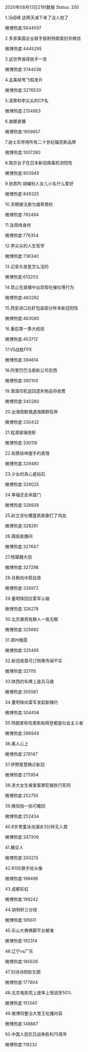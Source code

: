 2020年08月13日21时数据
Status: 200

1.冯绍峰 这两天减下来了没人拍了

微博热度:5644597

2.多家美国企业联手抵制特朗普封杀微信

微博热度:4445295

3.这世界值得放手一信

微博热度:3744036

4.孟美岐甩飞假发片

微博热度:3276530

5.凌霄和李尖尖的CP名

微博热度:2154963

6.谢娜直播

微博热度:1959857

7.迪士尼停用所有二十世纪福克斯品牌

微博热度:1007280

8.南京女子在日本新冠病毒检测阳性

微博热度:903949

9.张若昀 胡编别人女儿小名什么爱好

微博热度:849325

10.天眼被注册为烟草商标

微博热度:792484

11.张雨绮身材

微博热度:776354

12.李尖尖的人生哲学

微博热度:736340

13.记录头发是怎么没的

微博热度:613203

14.禁止在直播中出现假吃催吐等行为

微博热度:483292

15.西安进口白虾包装部分样本新冠阳性

微博热度:463080

16.重启第一季大结局

微博热度:453712

17.V5战胜FPX

微博热度:394614

18.阿里巴巴注册新公司京西

微博热度:392100

19.滴滴司机送回遗失物品将收费

微博热度:340280

20.出海观鲸偶遇海豚群狂奔

微博热度:330432

21.程潇玻璃倒影

微博热度:330119

22.和蔡徐坤握手的表情

微博热度:329480

23.少女的真心是钻石

微博热度:329025

24.幸福还会来敲门

微博热度:328938

25.赵立坚吐槽蓬佩奥像打了鸡血

微博热度:328261

26.薇娅直播间

微博热度:327647

27.杨幂魏大勋

微博热度:327298

28.肖枫劝许蔚自首

微博热度:326972

29.董明珠回应雷军认输

微博热度:326278

30.北京暴雨有群人一夜无眠

微博热度:325682

31.郑州晚霞

微博热度:325495

32.新冠疫苗可订购等传闻不实

微博热度:321115

33.陕西的车牌上是兵马俑

微博热度:305561

34.董明珠向雷军发起新赌约

微博热度:304456

35.特朗普称哈里斯和拜登都是社会主义者

微博热度:286949

36.离人心上

微博热度:278147

37.伊野尾慧确诊新冠

微博热度:275954

38.浙大女生被害案罪犯被执行死刑

微博热度:252755

39.微信拍一拍可撤回

微博热度:252434

40.6岁男童泳池溺水3分钟无人救

微博热度:247309

41.糖豆人

微博热度:200213

42.R1SE换手绘头像

微博热度:199496

43.成都彩虹

微博热度:199242

44.胡明轩三分球

微博热度:195611

45.乐山大佛佛脚平台被淹

微博热度:192314

46.辽宁vs广东

微博热度:185626

47.刘诗诗侧脸生图

微博热度:177604

48.北京电影院上座率上限调至50%

微博热度:151340

49.微博将整治大胃王吃播内容

微博热度:148887

50.中国人民抗日战争胜利75周年

微博热度:118232

